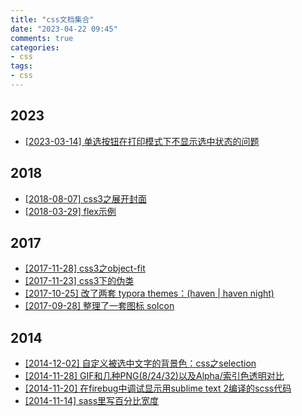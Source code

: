 ```yaml
---
title: "css文档集合"
date: "2023-04-22 09:45"
comments: true
categories:
- css
tags:
- css
---
```



## 2023 
- [[2023-03-14]  单选按钮在打印模式下不显示选中状态的问题](/docs/css_year/2023/2023031415-printradio.md)

## 2018 
- [[2018-08-07]  css3之展开封面](/docs/css_year/2018/2018-0807-extendCover.md)
- [[2018-03-29]  flex示例](/docs/css_year/2018/2018-0329-flex.md)

## 2017 
- [[2017-11-28]  css3之object-fit](/docs/css_year/2017/20171128-objectFit.md)
- [[2017-11-23]  css3下的伪类](/docs/css_year/2017/20171123-pseudo-class.md)
- [[2017-10-25]  改了两套 typora themes：(haven | haven night)](/docs/css_year/2017/20171025-typoraHavenStyle.md)
- [[2017-09-28]  整理了一套图标 soIcon](/docs/css_year/2017/20170928-soicon.md)

## 2014 
- [[2014-12-02]  自定义被选中文字的背景色：css之selection](/docs/css_year/2014/20141202-selection.md)
- [[2014-11-28]  GIF和几种PNG(8/24/32)以及Alpha/索引色透明对比](/docs/css_year/2014/20141128-pngAlpha.md)
- [[2014-11-20]  在firebug中调试显示用sublime text 2编译的scss代码](/docs/css_year/2014/20141120-firebugsass.md)
- [[2014-11-14]  sass里写百分比宽度](/docs/css_year/2014/20141114-sasspre.md)
